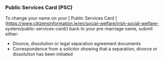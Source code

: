 ###  Public Services Card (PSC)

To change your name on your [ Public Services Card
](https://www.citizensinformation.ie/en/social-welfare/irish-social-welfare-
system/public-services-card/) back to your pre-marriage name, submit either:

  * Divorce, dissolution or legal separation agreement documents 
  * Correspondence from a solicitor showing that a separation, divorce or dissolution has been initiated 
